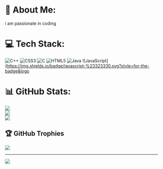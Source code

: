 # 💫 About Me:
i am passionate in  coding


# 💻 Tech Stack:
![C++](https://img.shields.io/badge/c++-%2300599C.svg?style=for-the-badge&logo=c%2B%2B&logoColor=white) ![CSS3](https://img.shields.io/badge/css3-%231572B6.svg?style=for-the-badge&logo=css3&logoColor=white) ![C](https://img.shields.io/badge/c-%2300599C.svg?style=for-the-badge&logo=c&logoColor=white) ![HTML5](https://img.shields.io/badge/html5-%23E34F26.svg?style=for-the-badge&logo=html5&logoColor=white) ![Java](https://img.shields.io/badge/java-%23ED8B00.svg?style=for-the-badge&logo=openjdk&logoColor=white) ![JavaScript](https://img.shields.io/badge/javascript-%23323330.svg?style=for-the-badge&logo
# 📊 GitHub Stats:
![](https://github-readme-stats.vercel.app/api?username=sreeved456&theme=dark&hide_border=false&include_all_commits=false&count_private=false)<br/>
![](https://github-readme-streak-stats.herokuapp.com/?user=sreeved456&theme=dark&hide_border=false)<br/>
![](https://github-readme-stats.vercel.app/api/top-langs/?username=sreeved456&theme=dark&hide_border=false&include_all_commits=false&count_private=false&layout=compact)

## 🏆 GitHub Trophies
![](https://github-profile-trophy.vercel.app/?username=sreeved456&theme=radical&no-frame=false&no-bg=true&margin-w=4)

---
[![](https://visitcount.itsvg.in/api?id=sreeved456&icon=0&color=0)](https://visitcount.itsvg.in)

<!-- Proudly created with GPRM ( https://gprm.itsvg.in ) -->
